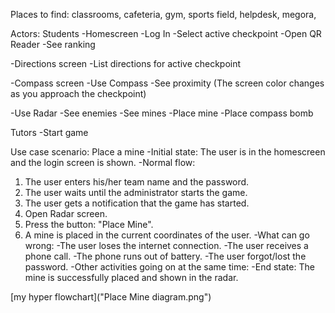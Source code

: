 Places to find: classrooms, cafeteria, gym, sports field, helpdesk, megora, 

Actors:
Students
-Homescreen
  -Log In
  -Select active checkpoint
  -Open QR Reader
  -See ranking
  
-Directions screen
  -List directions for active checkpoint

-Compass screen
  -Use Compass
  -See proximity (The screen color changes as you approach the checkpoint)

-Use Radar
  -See enemies
  -See mines
  -Place mine
  -Place compass bomb


Tutors
-Start game


Use case scenario: Place a mine
-Initial state: The user is in the homescreen and the login screen is shown.
-Normal flow:
  1. The user enters his/her team name and the password.
  2. The user waits until the administrator starts the game.
  3. The user gets a notification that the game has started.
  4. Open Radar screen.
  5. Press the button: "Place Mine".
  6. A mine is placed in the current coordinates of the user.
-What can go wrong: 
  -The user loses the internet connection.
  -The user receives a phone call.
  -The phone runs out of battery.
  -The user forgot/lost the password.
-Other activities going on at the same time:
-End state: The mine is successfully placed and shown in the radar.

[my hyper flowchart]("Place Mine diagram.png")
